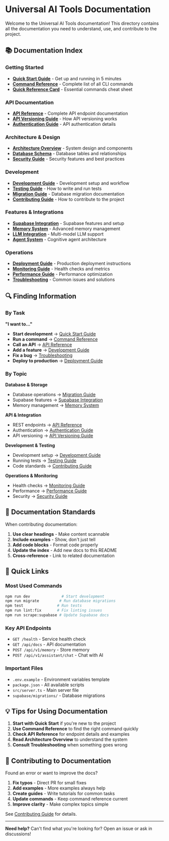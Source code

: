 # Universal AI Tools Documentation

Welcome to the Universal AI Tools documentation! This directory contains all the documentation you need to understand, use, and contribute to the project.

## 📚 Documentation Index

### Getting Started
- **[Quick Start Guide](../QUICK_START.md)** - Get up and running in 5 minutes
- **[Command Reference](COMMANDS.md)** - Complete list of all CLI commands
- **[Quick Reference Card](QUICK_REFERENCE.md)** - Essential commands cheat sheet

### API Documentation
- **[API Reference](API.md)** - Complete API endpoint documentation
- **[API Versioning Guide](API_VERSIONING.md)** - How API versioning works
- **[Authentication Guide](AUTHENTICATION.md)** - API authentication details

### Architecture & Design
- **[Architecture Overview](ARCHITECTURE.md)** - System design and components
- **[Database Schema](DATABASE.md)** - Database tables and relationships
- **[Security Guide](SECURITY.md)** - Security features and best practices

### Development
- **[Development Guide](DEVELOPMENT.md)** - Development setup and workflow
- **[Testing Guide](TESTING.md)** - How to write and run tests
- **[Migration Guide](MIGRATIONS.md)** - Database migration documentation
- **[Contributing Guide](CONTRIBUTING.md)** - How to contribute to the project

### Features & Integrations
- **[Supabase Integration](SUPABASE.md)** - Supabase features and setup
- **[Memory System](MEMORY_SYSTEM.md)** - Advanced memory management
- **[LLM Integration](LLM_INTEGRATION.md)** - Multi-model LLM support
- **[Agent System](AGENTS.md)** - Cognitive agent architecture

### Operations
- **[Deployment Guide](DEPLOYMENT.md)** - Production deployment instructions
- **[Monitoring Guide](MONITORING.md)** - Health checks and metrics
- **[Performance Guide](PERFORMANCE.md)** - Performance optimization
- **[Troubleshooting](TROUBLESHOOTING.md)** - Common issues and solutions

## 🔍 Finding Information

### By Task

**"I want to..."**
- **Start development** → [Quick Start Guide](../QUICK_START.md)
- **Run a command** → [Command Reference](COMMANDS.md)
- **Call an API** → [API Reference](API.md)
- **Add a feature** → [Development Guide](DEVELOPMENT.md)
- **Fix a bug** → [Troubleshooting](TROUBLESHOOTING.md)
- **Deploy to production** → [Deployment Guide](DEPLOYMENT.md)

### By Topic

**Database & Storage**
- Database operations → [Migration Guide](MIGRATIONS.md)
- Supabase features → [Supabase Integration](SUPABASE.md)
- Memory management → [Memory System](MEMORY_SYSTEM.md)

**API & Integration**
- REST endpoints → [API Reference](API.md)
- Authentication → [Authentication Guide](AUTHENTICATION.md)
- API versioning → [API Versioning Guide](API_VERSIONING.md)

**Development & Testing**
- Development setup → [Development Guide](DEVELOPMENT.md)
- Running tests → [Testing Guide](TESTING.md)
- Code standards → [Contributing Guide](CONTRIBUTING.md)

**Operations & Monitoring**
- Health checks → [Monitoring Guide](MONITORING.md)
- Performance → [Performance Guide](PERFORMANCE.md)
- Security → [Security Guide](SECURITY.md)

## 📝 Documentation Standards

When contributing documentation:

1. **Use clear headings** - Make content scannable
2. **Include examples** - Show, don't just tell
3. **Add code blocks** - Format code properly
4. **Update the index** - Add new docs to this README
5. **Cross-reference** - Link to related documentation

## 🚀 Quick Links

### Most Used Commands
```bash
npm run dev              # Start development
npm run migrate         # Run database migrations
npm test               # Run tests
npm run lint:fix       # Fix linting issues
npm run scrape:supabase # Update Supabase docs
```

### Key API Endpoints
- `GET /health` - Service health check
- `GET /api/docs` - API documentation
- `POST /api/v1/memory` - Store memory
- `POST /api/v1/assistant/chat` - Chat with AI

### Important Files
- `.env.example` - Environment variables template
- `package.json` - All available scripts
- `src/server.ts` - Main server file
- `supabase/migrations/` - Database migrations

## 💡 Tips for Using Documentation

1. **Start with Quick Start** if you're new to the project
2. **Use Command Reference** to find the right command quickly
3. **Check API Reference** for endpoint details and examples
4. **Read Architecture Overview** to understand the system
5. **Consult Troubleshooting** when something goes wrong

## 🤝 Contributing to Documentation

Found an error or want to improve the docs?

1. **Fix typos** - Direct PR for small fixes
2. **Add examples** - More examples always help
3. **Create guides** - Write tutorials for common tasks
4. **Update commands** - Keep command reference current
5. **Improve clarity** - Make complex topics simple

See [Contributing Guide](CONTRIBUTING.md) for details.

---

**Need help?** Can't find what you're looking for? Open an issue or ask in discussions!